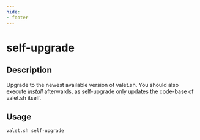 ```yaml
---
hide:
- footer
---
```


# self-upgrade

## Description

Upgrade to the newest available version of valet.sh.
You should also execute *[install](/commands/install)* afterwards, as self-upgrade only updates the code-base of valet.sh itself.

## Usage

``` bash
valet.sh self-upgrade
```
